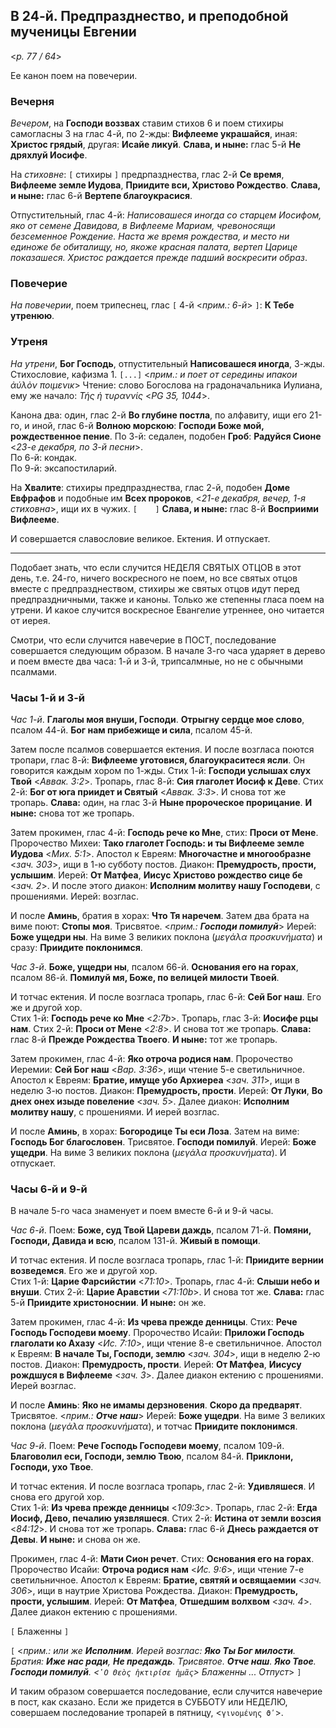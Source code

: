 ## В 24-й. Предпразднество, и преподобной мученицы Евгении

<*p. 77 / 64*>
 
Ее канон поем на повечерии. 

### Вечерня

*Вечером*, на **Господи воззвах** ставим стихов 6 и поем стихиры самогласны 3 на глас 4-й, по 2-жды: 
**Вифлееме украшайся**, иная: **Христос грядый**, другая: **Исайе ликуй**. **Слава, и ныне:** 
глас 5-й **Не дряхлуй Иосифе**.

На *стиховне*: `[` стихиры `]` предрпазднества, глас 2-й **Се время**, **Вифлееме земле Иудова**, 
**Приидите вси, Христово Рождество**. **Слава, и ныне:** глас 6-й **Вертепе благоукрасися**. 

Отпустительный, глас 4-й: *Написовашеся иногда со старцем Иосифом, яко от семене Давидова, 
в Вифлееме Мариам, чревоносящи безсеменное Рождение. Наста же время рождества, и место ни единоже 
бе обиталищу, но, якоже красная палата, вертеп Царице показашеся. Христос раждается 
прежде падший воскресити образ*.
 
### Повечерие

*На повечерии*, поем трипеснец, глас `[` 4-й <*прим.: 6-й*> `]`: **К Тебе утренюю**. 

### Утреня

*На утрени*, **Бог Господь**, отпустительный **Написовашеся иногда**, 3-жды. 
Стихословие, кафизма 1. `[...]` <*прим.: и поет от середины ипакои *ἀύλὸν ποιμενικ**>
Чтение: слово Богослова на градоначальника Иулиана, ему же начало: *Τής ἡ τυραννίς* <*PG 35, 1044*>.  

Канона два: один, глас 2-й **Во глубине постла**, по алфавиту, ищи его 21-го, и иной, глас 6-й 
**Волною морскою**: **Господи Боже мой, рождественное пение**. 
По 3-й: седален, подобен **Гроб**: **Радуйся Сионе** <*23-е декабря, по 3-й песни*>.  
По 6-й: кондак.  
По 9-й: эксапостиларий. 

На **Хвалите**: стихиры предпразднества, глас 2-й, подобен **Доме Евфрафов** и подобные им 
**Всех пророков**,  <*21-е декабря, вечер, 1-я стиховна*>, ищи их в чужих. `[    ]` 
**Слава, и ныне:** глас 8-й **Восприими Вифлееме**.

И совершается славословие великое. Ектения. И отпускает. 

---

Подобает знать, что если случится НЕДЕЛЯ СВЯТЫХ ОТЦОВ в этот день, т.е. 24-го, ничего воскресного 
не поем, но все святых отцов вместе с предпразднеством, стихиры же святых отцов идут перед 
предпраздничными, также и каноны. Только же степенны гласа поем на утрени. И какое случится воскресное 
Евангелие утреннее, оно читается от иерея.

Смотри, что если случится навечерие в ПОСТ, последование совершается следующим образом. В начале 
3-го часа ударяет в дерево и поем вместе два часа: 1-й и 3-й, трипсалмные, но не с обычными псалмами. 

### Часы 1-й и 3-й

*Час 1-й*. **Глаголы моя внуши, Господи**. **Отрыгну сердце мое слово**, псалом 44-й. 
**Бог нам прибежище и сила**, псалом 45-й. 

Затем после псалмов совершается ектения. И после возгласа поются тропари, 
глас 8-й: **Вифлееме уготовися, благоукраситеся ясли**. Он говорится каждым хором по 1-жды. 
Стих 1-й: **Господи услышах слух Твой** <*Аввак. 3:2*>. Тропарь, глас 8-й: **Сия глаголет Иосиф к Деве**. 
Стих 2-й: **Бог от юга приидет и Святый** <*Аввак. 3:3*>. И снова тот же тропарь. 
**Слава:** один, на глас 3-й **Ныне пророческое прорицание**. 
**И ныне:** снова тот же тропарь. 

Затем прокимен, глас 4-й: **Господь рече ко Мне**, стих: **Проси от Мене**. 
Пророчество Михеи: **Тако глаголет Господь: и ты Вифлееме земле Иудова** <*Мих. 5:1*>. 
Апостол к Евреям: **Многочастне и многообразне** <*зач. 303*>, ищи в 1-ю субботу постов. 
Диакон: **Премудрость, прости, услышим**. Иерей: **От Матфеа**, **Иисус Христово рождество сице бе** 
<*зач. 2*>.
И после этого диакон: **Исполним молитву нашу Господеви**, с прошениями. Иерей: возглас. 
 
И после **Аминь**, братия в хорах: **Что Тя наречем**. Затем два брата на виме поют: **Стопы моя**. 
Трисвятое. <*прим.: **Господи помилуй***> Иерей: **Боже ущедри ны**. 
На виме 3 великих поклона (*μεγάλα προσκυνήματα*) и сразу: **Приидите поклонимся**. 

*Час 3-й*. **Боже, ущедри ны**, псалом 66-й. **Основания eго на горах**, псалом 86-й. 
**Помилуй мя, Боже, по велицей милости Твоей**. 

И тотчас ектения. И после возгласа тропарь, глас 6-й: **Сей Бог наш**. Его же и другой хор.  
Стих 1-й: **Господь рече ко Мне** <*2:7b*>. Тропарь, глас 3-й: **Иосифе рцы нам**. 
Стих 2-й: **Проси от Мене** <*2:8*>. И снова тот же тропарь. 
**Слава:** глас 8-й **Прежде Рождества Твоего**. **И ныне:** тот же тропарь. 

Затем прокимен, глас 4-й: **Яко отроча родися нам**. 
Пророчество Иеремии: **Сей Бог наш** <*Вар. 3:36*>, ищи чтение 5-е светильничное. 
Апостол к Евреям: **Братие, имуще убо Архиереа** <*зач. 311*>, ищи в неделю 3-ю постов. 
Диакон: **Премудрость, прости**. Иерей: **От Луки**, **Во днех онех изыде повеление** <*зач. 5*>.
Далее диакон: **Исполним молитву нашу**, с прошениями. И иерей возглас. 

И после **Аминь**, в хорах: **Богородице Ты еси Лоза**. Затем на виме: **Господь Бог благословен**. 
Трисвятое. **Господи помилуй**. Иерей: **Боже ущедри**. 
На виме 3 великих поклона (*μεγάλα προσκυνήματα*). И отпускает. 

### Часы 6-й и 9-й

В начале 5-го часа знаменует и поем вместе 6-й и 9-й часы.

*Час 6-й*. Поем: **Боже, суд Твой Цареви даждь**, псалом 71-й. **Помяни, Господи, Давида и всю**, 
псалом 131-й. **Живый в помощи**. 

И тотчас ектения. И после возгласа тропарь, глас 1-й: **Приидите вернии возведемся**. Его же и другой хор.  
Стих 1-й: **Царие Фарсийстии** <*71:10*>. Тропарь, глас 4-й: **Слыши небо и внуши**. 
Стих 2-й: **Царие Аравстии** <*71:10b*>. И снова тот же. 
**Слава:** глас 5-й **Приидите христоноснии**. **И ныне:** он же. 

Затем прокимен, глас 4-й: **Из чрева прежде денницы**. Стих: **Рече Господь Господеви моему**. 
Пророчество Исайи: **Приложи Господь глаголати ко Ахазу** <*Ис. 7:10*>, ищи чтение 8-е светильничное. 
Апостол к Евреям: **В начале Ты, Господи, землю** <*зач. 304*>, ищи в неделю 2-ю постов. 
Диакон: **Премудрость, прости**. Иерей: **От Матфеа**, **Иисусу рождшуся в Вифлееме** <*зач. 3*>.
Далее диакон ектению с прошениями. Иерей возглас. 

И после **Аминь**: **Яко не имамы дерзновения**. **Скоро да предварят**. Трисвятое. 
<*прим.: **Отче наш***> Иерей: **Боже ущедри**. На виме 3 великих поклона (*μεγάλα προσκυνήματα*), 
и тотчас **Приидите поклонимся**. 

*Час 9-й*. Поем: **Рече Господь Господеви моему**, псалом 109-й. **Благоволил еси, Господи, землю Твою**, 
псалом 84-й. **Приклони, Господи, ухо Твое**. 

И тотчас ектения. И после возгласа тропарь, глас 2-й: **Удивляшеся**. И снова его другой хор.  
Стих 1-й: **Из чрева прежде денницы** <*109:3с*>. Тропарь, глас 2-й: **Егда Иосиф, Дево, печалию уязвляшеся**. 
Стих 2-й: **Истина от земли возсия** <*84:12*>. И снова тот же тропарь. 
**Слава:** глас 6-й **Днесь раждается от Девы**. **И ныне:** и снова он же. 

Прокимен, глас 4-й: **Мати Сион речет**. Стих: **Основания eго на горах**. 
Пророчество Исайи: **Отроча родися нам** <*Ис. 9:6*>, ищи чтение 7-е светильничное. 
Апостол к Евреям: **Братие, святяй и освящаемии** <*зач. 306*>, ищи в наутрие Христова Рождества. 
Диакон: **Премудрость, прости, услышим**. Иерей: **От Матфеа**, **Отшедшим волхвом** <*зач. 4*>.
Далее диакон ектению с прошениями.  

`[` Блаженны `]`

`[` <*прим.: или же **Исполним**. Иерей возглас: **Яко Ты Бог милости**. Братия: **Иже нас ради**, 
**Не предаждь**. Трисвятое. **Отче наш**. **Яко Твое**. **Господи помилуй**. 
<`̔Ο Θεὸς ἠκτιρίσε ἡμᾶς`> Блаженны ... Отпуст*> `]`

И таким образом совершается последование, если случится навечерие в пост, как сказано. 
Если же придется в СУББОТУ или НЕДЕЛЮ, совершаем последование тропарей в пятницу, <`γινομένης ϑʹ`>. 

